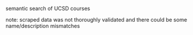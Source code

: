 semantic search of UCSD courses

note: scraped data was not thoroughly validated and there could be some name/description mismatches